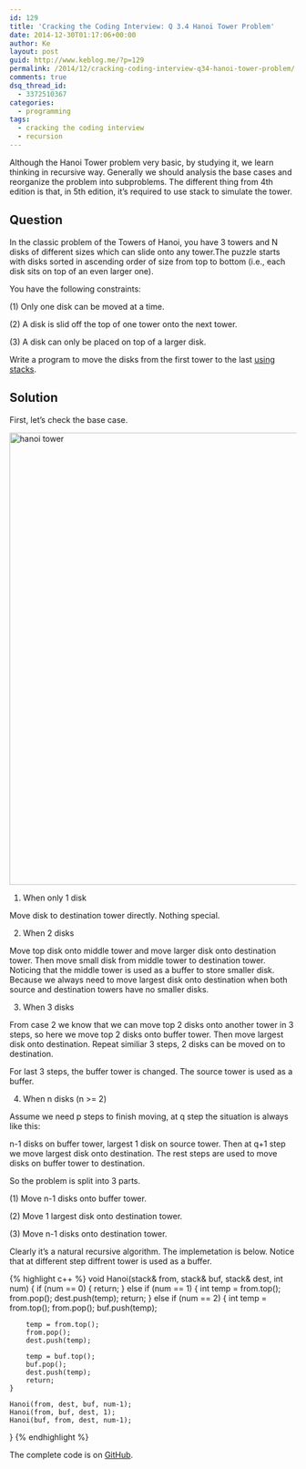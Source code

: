 ```yaml
---
id: 129
title: 'Cracking the Coding Interview: Q 3.4 Hanoi Tower Problem'
date: 2014-12-30T01:17:06+00:00
author: Ke
layout: post
guid: http://www.keblog.me/?p=129
permalink: /2014/12/cracking-coding-interview-q34-hanoi-tower-problem/
comments: true
dsq_thread_id:
  - 3372510367
categories:
  - programming
tags:
  - cracking the coding interview
  - recursion
---
```

Although the Hanoi Tower problem very basic, by studying it, we learn thinking in recursive way. Generally we should analysis the base cases and reorganize the problem into subproblems. The different thing from 4th edition is that, in 5th edition, it&#8217;s required to use stack to simulate the tower.

## Question

In the classic problem of the Towers of Hanoi, you have 3 towers and N disks of different sizes which can slide onto any tower.The puzzle starts with disks sorted in ascending order of size from top to bottom (i.e., each disk sits on top of an even larger one).

You have the following constraints:

(1) Only one disk can be moved at a time.

(2) A disk is slid off the top of one tower onto the next tower.

(3) A disk can only be placed on top of a larger disk.

Write a program to move the disks from the first tower to the last <u>using stacks</u>.

<!--more-->

## Solution

First, let’s check the base case.

[<img src="http://www.keblog.me/wp-content/uploads/2014/12/hanoi_base_case.jpg" alt="hanoi tower" width="600" height="794" class="aligncenter size-full wp-image-130" srcset="//www.keblog.me/wp-content/uploads/2014/12/hanoi_base_case.jpg 600w, //www.keblog.me/wp-content/uploads/2014/12/hanoi_base_case-227x300.jpg 227w" sizes="(max-width: 600px) 100vw, 600px" />](http://www.keblog.me/wp-content/uploads/2014/12/hanoi_base_case.jpg)

1. When only 1 disk

Move disk to destination tower directly. Nothing special.

2. When 2 disks

Move top disk onto middle tower and move larger disk onto destination tower. Then move small disk from middle tower to destination tower. Noticing that the middle tower is used as a buffer to store smaller disk. Because we always need to move largest disk onto destination when both source and destination towers have no smaller disks.

3. When 3 disks

From case 2 we know that we can move top 2 disks onto another tower in 3 steps, so here we move top 2 disks onto buffer tower. Then move largest disk onto destination. Repeat similiar 3 steps, 2 disks can be moved on to destination.

For last 3 steps, the buffer tower is changed. The source tower is used as a buffer.

4. When n disks (n >= 2)

Assume we need p steps to finish moving, at q step the situation is always like this:

n-1 disks on buffer tower, largest 1 disk on source tower. Then at q+1 step we move largest disk onto destination. The rest steps are used to move disks on buffer tower to destination.

So the problem is split into 3 parts.

(1) Move n-1 disks onto buffer tower.

(2) Move 1 largest disk onto destination tower.

(3) Move n-1 disks onto destination tower.

Clearly it’s a natural recursive algorithm. The implemetation is below. Notice that at different step diffrent tower is used as a buffer.

{% highlight c++ %}
void Hanoi(stack<int>& from, stack<int>& buf, stack<int>& dest, int num) {
    if (num == 0) {
        return;
    }
    else if (num == 1) {
        int temp = from.top();
        from.pop();
        dest.push(temp);
        return;
    }
    else if (num == 2) {
        int temp = from.top();
        from.pop();
        buf.push(temp);

        temp = from.top();
        from.pop();
        dest.push(temp);

        temp = buf.top();
        buf.pop();
        dest.push(temp);
        return;     
    }

    Hanoi(from, dest, buf, num-1);
    Hanoi(from, buf, dest, 1);
    Hanoi(buf, from, dest, num-1);
}
{% endhighlight %}

The complete code is on <a href="https://github.com/Ulu2005/Code_Practice/blob/master/cc150/ch03/3-4.cpp" target="_blank">GitHub</a>.
